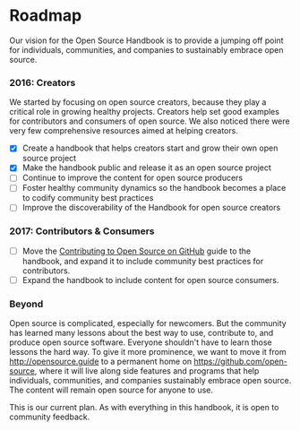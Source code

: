 # Roadmap

Our vision for the Open Source Handbook is to provide a jumping off point for individuals, communities, and companies to sustainably embrace open source.

### 2016: Creators

We started by focusing on open source creators, because they play a critical role in growing healthy projects. Creators help set good examples for contributors and consumers of open source. We also noticed there were very few comprehensive resources aimed at helping creators.

* [x] Create a handbook that helps creators start and grow their own open source project
* [x] Make the handbook public and release it as an open source project
* [ ] Continue to improve the content for open source producers
* [ ] Foster healthy community dynamics so the handbook becomes a place to codify community best practices
* [ ] Improve the discoverability of the Handbook for open source creators

### 2017: Contributors & Consumers

* [ ] Move the [Contributing to Open Source on GitHub](https://guides.github.com/activities/contributing-to-open-source/) guide to the handbook, and expand it to include community best practices for contributors.
* [ ] Expand the handbook to include content for open source consumers.

### Beyond

Open source is complicated, especially for newcomers. But the community has learned many lessons about the best way to use, contribute to, and produce open source software. Everyone shouldn't have to learn those lessons the hard way. To give it more prominence, we want to move it from http://opensource.guide to a permanent home on https://github.com/open-source, where it will live along side features and programs that help individuals, communities, and companies sustainably embrace open source. The content will remain open source for anyone to use.

This is our current plan. As with everything in this handbook, it is open to community feedback.
